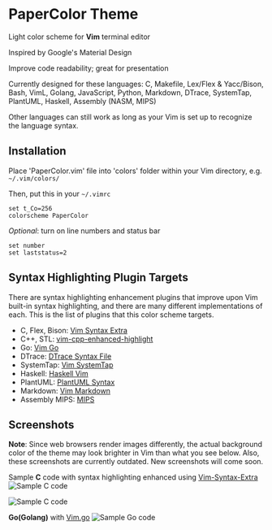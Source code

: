 PaperColor Theme
===================
Light  color scheme for **Vim** terminal editor

Inspired by Google's Material Design

Improve code readability; great for presentation

Currently designed for these languages:  C, Makefile, Lex/Flex & Yacc/Bison, Bash, VimL, Golang, JavaScript, Python, Markdown, DTrace, SystemTap, PlantUML, Haskell, Assembly (NASM, MIPS)

Other languages can still work as long as your Vim is set up to recognize the language syntax.

## Installation
Place 'PaperColor.vim' file into 'colors' folder within your Vim directory, e.g. `~/.vim/colors/`

Then, put this in your `~/.vimrc`

    set t_Co=256
    colorscheme PaperColor
*Optional*: turn on line numbers and status bar

    set number
    set laststatus=2

## Syntax Highlighting Plugin Targets
There are syntax highlighting enhancement plugins that improve upon Vim built-in syntax highlighting, and there are many different implementations of each. This is the list of plugins that this color scheme targets.

* C, Flex, Bison: [Vim Syntax Extra](https://github.com/justinmk/vim-syntax-extra)
* C++, STL: [vim-cpp-enhanced-highlight](https://github.com/octol/vim-cpp-enhanced-highlight)
* Go: [Vim Go](https://github.com/fatih/vim-go)
* DTrace: [DTrace Syntax File](https://github.com/vim-scripts/dtrace-syntax-file)
* SystemTap: [Vim SystemTap](https://github.com/nickhutchinson/vim-systemtap)
* Haskell: [Haskell Vim](https://github.com/raichoo/haskell-vim)
* PlantUML: [PlantUML Syntax](https://github.com/aklt/plantuml-syntax)
* Markdown: [Vim Markdown](https://github.com/plasticboy/vim-markdown)
* Assembly MIPS: [MIPS](https://github.com/vim-scripts/mips.vim)


## Screenshots
**Note**: Since web browsers render images differently, the actual background color of the theme may look brighter in Vim than what you see below. Also, these screenshots are currently outdated. New screenshots will come soon.

Sample **C** code with syntax highlighting enhanced using [Vim-Syntax-Extra](https://github.com/justinmk/vim-syntax-extra)
![Sample C code](https://raw.githubusercontent.com/NLKNguyen/papercolor-theme/master/screenshots/C.1.png)

![Sample C code](https://raw.githubusercontent.com/NLKNguyen/papercolor-theme/master/screenshots/C.2.png)



**Go(Golang)** with [Vim.go](https://github.com/fatih/vim-go)
![Sample Go code](https://raw.githubusercontent.com/NLKNguyen/papercolor-theme/master/screenshots/Go.png)
